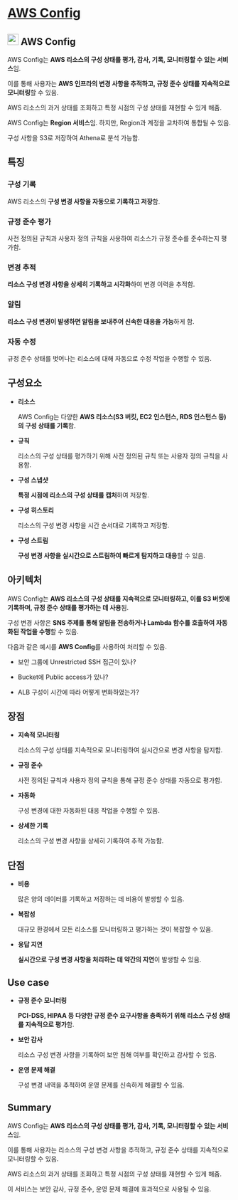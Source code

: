 # [AWS Config](https://docs.aws.amazon.com/ko_kr/config/latest/developerguide/WhatIsConfig.html)

## <img src = "https://github.com/user-attachments/assets/76ea8ac7-5ab9-44cf-b944-2cf310fd83f5" width = "25" height = "25"> AWS Config

AWS Config는 **AWS 리소스의 구성 상태를 평가, 감사, 기록, 모니터링할 수 있는 서비스**임. 

이를 통해 사용자는 **AWS 인프라의 변경 사항을 추적하고, 규정 준수 상태를 지속적으로 모니터링**할 수 있음. 

AWS 리소스의 과거 상태를 조회하고 특정 시점의 구성 상태를 재현할 수 있게 해줌.

AWS Config는 **Region 서비스**임. 하지만, Region과 계정을 교차하여 통합될 수 있음.

구성 사항을 S3로 저장하여 Athena로 분석 가능함.

## 특징

### 구성 기록

AWS 리소스의 **구성 변경 사항을 자동으로 기록하고 저장**함.

### 규정 준수 평가

사전 정의된 규칙과 사용자 정의 규칙을 사용하여 리소스가 규정 준수를 준수하는지 평가함.

### 변경 추적

**리소스 구성 변경 사항을 상세히 기록하고 시각화**하여 변경 이력을 추적함.

### 알림

**리소스 구성 변경이 발생하면 알림을 보내주어 신속한 대응을 가능**하게 함.

### 자동 수정

규정 준수 상태를 벗어나는 리소스에 대해 자동으로 수정 작업을 수행할 수 있음.

## 구성요소

* **리소스**

    AWS Config는 다양한 **AWS 리소스(S3 버킷, EC2 인스턴스, RDS 인스턴스 등)의 구성 상태를 기록**함.

* **규칙**

    리소스의 구성 상태를 평가하기 위해 사전 정의된 규칙 또는 사용자 정의 규칙을 사용함.

* **구성 스냅샷**

    **특정 시점에 리소스의 구성 상태를 캡처**하여 저장함.

* **구성 히스토리**

    리소스의 구성 변경 사항을 시간 순서대로 기록하고 저장함.

* **구성 스트림**

    **구성 변경 사항을 실시간으로 스트림하여 빠르게 탐지하고 대응**할 수 있음.

## 아키텍처

AWS Config는 **AWS 리소스의 구성 상태를 지속적으로 모니터링하고, 이를 S3 버킷에 기록하며, 규정 준수 상태를 평가하는 데 사용**됨. 

구성 변경 사항은 **SNS 주제를 통해 알림을 전송하거나 Lambda 함수를 호출하여 자동화된 작업을 수행**할 수 있음.

다음과 같은 예시를 **AWS Config**를 사용하여 처리할 수 있음.

* 보안 그룹에 Unrestricted SSH 접근이 있나?

* Bucket에 Public access가 있나?

* ALB 구성이 시간에 따라 어떻게 변화하였는가?

## 장점

* **지속적 모니터링**

    리소스의 구성 상태를 지속적으로 모니터링하여 실시간으로 변경 사항을 탐지함.

* **규정 준수**

    사전 정의된 규칙과 사용자 정의 규칙을 통해 규정 준수 상태를 자동으로 평가함.

* **자동화**

    구성 변경에 대한 자동화된 대응 작업을 수행할 수 있음.

* **상세한 기록**

    리소스의 구성 변경 사항을 상세히 기록하여 추적 가능함.

## 단점

* **비용**

    많은 양의 데이터를 기록하고 저장하는 데 비용이 발생할 수 있음.

* **복잡성**

    대규모 환경에서 모든 리소스를 모니터링하고 평가하는 것이 복잡할 수 있음.

* **응답 지연**

    **실시간으로 구성 변경 사항을 처리하는 데 약간의 지연**이 발생할 수 있음.

## Use case

* **규정 준수 모니터링**

    **PCI-DSS, HIPAA 등 다양한 규정 준수 요구사항을 충족하기 위해 리소스 구성 상태를 지속적으로 평가**함.

* **보안 감사**

    리소스 구성 변경 사항을 기록하여 보안 침해 여부를 확인하고 감사할 수 있음.

* **운영 문제 해결**

    구성 변경 내역을 추적하여 운영 문제를 신속하게 해결할 수 있음.

## Summary

AWS Config는 **AWS 리소스의 구성 상태를 평가, 감사, 기록, 모니터링할 수 있는 서비스**임. 

이를 통해 사용자는 리소스의 구성 변경 사항을 추적하고, 규정 준수 상태를 지속적으로 모니터링할 수 있음. 

AWS 리소스의 과거 상태를 조회하고 특정 시점의 구성 상태를 재현할 수 있게 해줌. 

이 서비스는 보안 감사, 규정 준수, 운영 문제 해결에 효과적으로 사용될 수 있음.